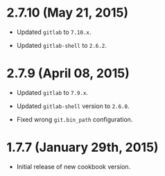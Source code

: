 # 2.7.10 (May 21, 2015)

 * Updated `gitlab` to `7.10.x`.

 * Updated `gitlab-shell` to `2.6.2`.

# 2.7.9 (April 08, 2015)

 * Updated `gitlab` to `7.9.x`.

 * Updated `gitlab-shell` version to `2.6.0`.

 * Fixed wrong `git.bin_path` configuration.

# 1.7.7 (January 29th, 2015)

 * Initial release of new cookbook version.
